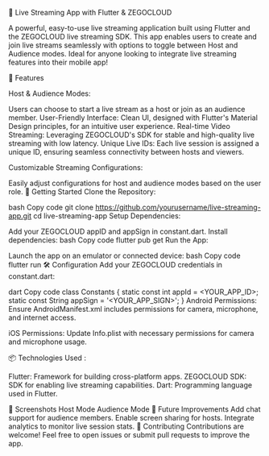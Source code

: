 🎥 Live Streaming App with Flutter & ZEGOCLOUD

A powerful, easy-to-use live streaming application built using Flutter and the ZEGOCLOUD live streaming SDK. This app enables users to create and join live streams seamlessly with options to toggle between Host and Audience modes. Ideal for anyone looking to integrate live streaming features into their mobile app!

📱 Features

Host & Audience Modes:

Users can choose to start a live stream as a host or join as an audience member.
User-Friendly Interface:
Clean UI, designed with Flutter's Material Design principles, for an intuitive user experience.
Real-time Video Streaming:
Leveraging ZEGOCLOUD's SDK for stable and high-quality live streaming with low latency.
Unique Live IDs:
Each live session is assigned a unique ID, ensuring seamless connectivity between hosts and viewers.

Customizable Streaming Configurations:

Easily adjust configurations for host and audience modes based on the user role.
🚀 Getting Started
Clone the Repository:

bash
Copy code
git clone https://github.com/yourusername/live-streaming-app.git
cd live-streaming-app
Setup Dependencies:

Add your ZEGOCLOUD appID and appSign in constant.dart.
Install dependencies:
bash
Copy code
flutter pub get
Run the App:

Launch the app on an emulator or connected device:
bash
Copy code
flutter run
🛠️ Configuration
Add your ZEGOCLOUD credentials in constant.dart:

dart
Copy code
class Constants {
  static const int appId = <YOUR_APP_ID>;
  static const String appSign = '<YOUR_APP_SIGN>';
}
Android Permissions: Ensure AndroidManifest.xml includes permissions for camera, microphone, and internet access.

iOS Permissions: Update Info.plist with necessary permissions for camera and microphone usage.

📦 Technologies Used :

Flutter: Framework for building cross-platform apps.
ZEGOCLOUD SDK: SDK for enabling live streaming capabilities.
Dart: Programming language used in Flutter.

📸 Screenshots
Host Mode	Audience Mode
🎯 Future Improvements
Add chat support for audience members.
Enable screen sharing for hosts.
Integrate analytics to monitor live session stats.
🤝 Contributing
Contributions are welcome! Feel free to open issues or submit pull requests to improve the app.
